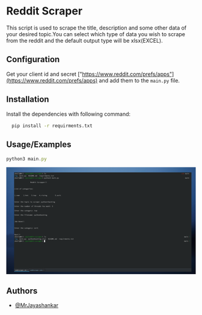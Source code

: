 
# Reddit Scraper

This script is used to scrape the title, description and some other data of your desired 
topic.You can select which type of data you wish to scrape from the reddit and the default output 
type will be xlsx(EXCEL).

## Configuration

Get your client id and secret ["https://www.reddit.com/prefs/apps"](https://www.reddit.com/prefs/apps) and add them to the ``main.py`` file.


## Installation

Install the dependencies with following command:

```bash
  pip install -r requirments.txt
```
    
## Usage/Examples

```javascript
python3 main.py
```
![Useage!](/img/g1.png)

## Authors

- [@MrJayashankar](https://twitter.com/MrJayashankar)

